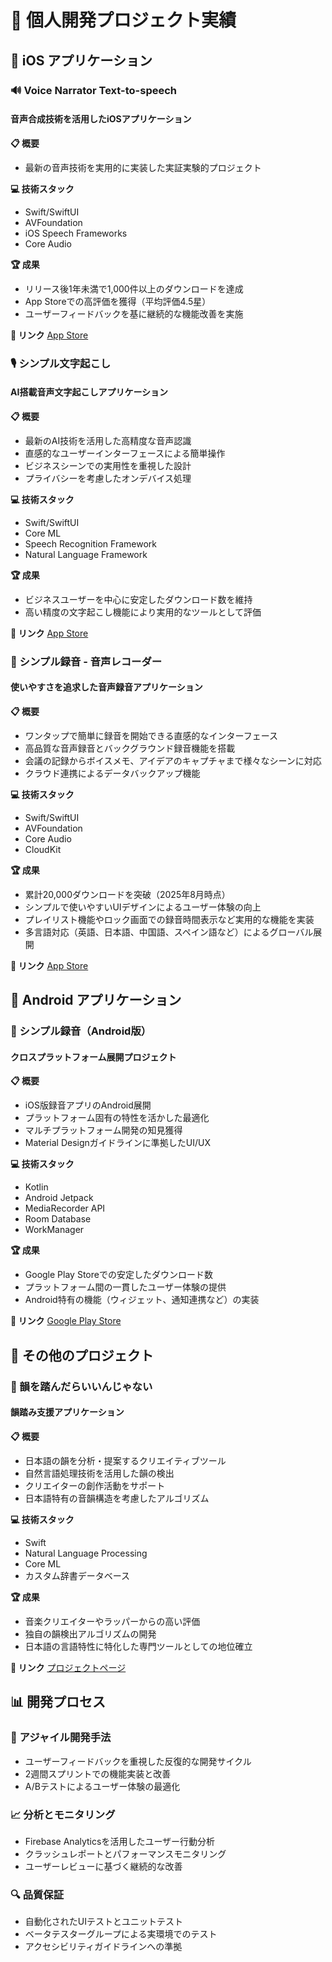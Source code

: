 # 🚀 個人開発プロジェクト実績

## 📱 iOS アプリケーション

### 🔊 Voice Narrator Text-to-speech

#### 音声合成技術を活用したiOSアプリケーション

**📋 概要**

- 最新の音声技術を実用的に実装した実証実験的プロジェクト

**💻 技術スタック**

- Swift/SwiftUI
- AVFoundation
- iOS Speech Frameworks
- Core Audio

**🏆 成果**

- リリース後1年未満で1,000件以上のダウンロードを達成
- App Storeでの高評価を獲得（平均評価4.5星）
- ユーザーフィードバックを基に継続的な機能改善を実施

**🔗 リンク**
[App Store](https://apps.apple.com/jp/app/読み上げナレーター-声で読み上げ/id6478449537)

### 🎙️ シンプル文字起こし

#### AI搭載音声文字起こしアプリケーション

**📋 概要**

- 最新のAI技術を活用した高精度な音声認識
- 直感的なユーザーインターフェースによる簡単操作
- ビジネスシーンでの実用性を重視した設計
- プライバシーを考慮したオンデバイス処理

**💻 技術スタック**

- Swift/SwiftUI
- Core ML
- Speech Recognition Framework
- Natural Language Framework

**🏆 成果**

- ビジネスユーザーを中心に安定したダウンロード数を維持
- 高い精度の文字起こし機能により実用的なツールとして評価

**🔗 リンク**
[App Store](https://apps.apple.com/jp/app/id6504149514)

### 📼 シンプル録音 - 音声レコーダー

#### 使いやすさを追求した音声録音アプリケーション

**📋 概要**

- ワンタップで簡単に録音を開始できる直感的なインターフェース
- 高品質な音声録音とバックグラウンド録音機能を搭載
- 会議の記録からボイスメモ、アイデアのキャプチャまで様々なシーンに対応
- クラウド連携によるデータバックアップ機能

**💻 技術スタック**

- Swift/SwiftUI
- AVFoundation
- Core Audio
- CloudKit

**🏆 成果**

- 累計20,000ダウンロードを突破（2025年8月時点）
- シンプルで使いやすいUIデザインによるユーザー体験の向上
- プレイリスト機能やロック画面での録音時間表示など実用的な機能を実装
- 多言語対応（英語、日本語、中国語、スペイン語など）によるグローバル展開


**🔗 リンク**
[App Store](https://apps.apple.com/us/app/simple-voice-recorder-audio/id6443528409)

## 🤖 Android アプリケーション

### 🎤 シンプル録音（Android版）

#### クロスプラットフォーム展開プロジェクト

**📋 概要**

- iOS版録音アプリのAndroid展開
- プラットフォーム固有の特性を活かした最適化
- マルチプラットフォーム開発の知見獲得
- Material Designガイドラインに準拠したUI/UX

**💻 技術スタック**

- Kotlin
- Android Jetpack
- MediaRecorder API
- Room Database
- WorkManager

**🏆 成果**

- Google Play Storeでの安定したダウンロード数
- プラットフォーム間の一貫したユーザー体験の提供
- Android特有の機能（ウィジェット、通知連携など）の実装

**🔗 リンク**
[Google Play Store](https://play.google.com/store/apps/details?id=com.entaku.simpleRecord)

## 🎵 その他のプロジェクト

### 📝 韻を踏んだらいいんじゃない

#### 韻踏み支援アプリケーション

**📋 概要**

- 日本語の韻を分析・提案するクリエイティブツール
- 自然言語処理技術を活用した韻の検出
- クリエイターの創作活動をサポート
- 日本語特有の音韻構造を考慮したアルゴリズム

**💻 技術スタック**

- Swift
- Natural Language Processing
- Core ML
- カスタム辞書データベース

**🏆 成果**

- 音楽クリエイターやラッパーからの高い評価
- 独自の韻検出アルゴリズムの開発
- 日本語の言語特性に特化した専門ツールとしての地位確立

**🔗 リンク**
[プロジェクトページ](#)

## 📊 開発プロセス

### 🔄 アジャイル開発手法

- ユーザーフィードバックを重視した反復的な開発サイクル
- 2週間スプリントでの機能実装と改善
- A/Bテストによるユーザー体験の最適化

### 📈 分析とモニタリング

- Firebase Analyticsを活用したユーザー行動分析
- クラッシュレポートとパフォーマンスモニタリング
- ユーザーレビューに基づく継続的な改善

### 🔍 品質保証

- 自動化されたUIテストとユニットテスト
- ベータテスターグループによる実環境でのテスト
- アクセシビリティガイドラインへの準拠
